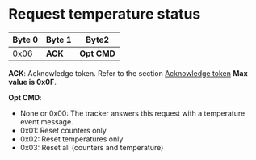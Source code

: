 # Request temperature status

| Byte 0 | Byte 1  | Byte2       |
| ------ | ------- | ----------- |
| 0x06   | **ACK** | **Opt CMD** |

 **ACK**: Acknowledge token. Refer to the section [Acknowledge token](../ack-token/readme.md) **Max value is 0x0F**.

**Opt CMD**:

- None or 0x00: The tracker answers this request with a temperature event message.
- 0x01: Reset counters only
- 0x02: Reset temperatures only
- 0x03: Reset all (counters and temperature)

